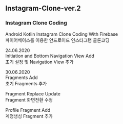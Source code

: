 ## Instagram-Clone-ver.2

### Instagram Clone Coding

Android Kotlin Instagram Clone Coding With Firebase  
파이어베이스를 이용한 안드로이드 인스타그램 클론코딩  
 
24.06.2020  
Initiation and Bottom Navigation View Add  
초기 설정 및 Navigation View 추가  

30.06.2020  
Fragments Add  
초기 Fragments 추가  

Fragment Replace Update  
Fragment 화면전환 수정  

Profile Fragment Add  
계정생성 Fragment 추가  